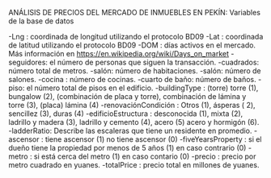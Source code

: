 ANÁLISIS DE PRECIOS DEL MERCADO DE INMUEBLES EN PEKÍN: Variables de la base de datos

-Lng : coordinada de longitud utilizando el protocolo BD09 -Lat : coordinada de latitud utilizando el protocolo BD09 -DOM : días activos en el mercado. Más información en https://en.wikipedia.org/wiki/Days_on_market -seguidores: el número de personas que siguen la transacción. -cuadrados: número total de metros. -salón: número de habitaciones. -salón: número de salones. -cocina : número de cocinas. -cuarto de baño: número de baños. -piso: el número total de pisos en el edificio. -buildingType : (torre) torre (1), bungalow (2), (combinación de placa y torre), combinación de lámina y torre (3), (placa) lámina (4) -renovaciónCondición : Otros (1), ásperas ( 2), sencillez (3), duras (4) -edificioEstructura : desconocida (1), mixta (2), ladrillo y madera (3), ladrillo y cemento (4), acero (5) acero y hormigón (6). -ladderRatio: Describe las escaleras que tiene un residente en promedio. -ascensor : tiene ascensor (1) no tiene ascensor (0) -fiveYearsProperty : si el dueño tiene la propiedad por menos de 5 años (1) en caso contrario (0) -metro : si está cerca del metro (1) en caso contario (0) -precio : precio por metro cuadrado en yuanes. -totalPrice : precio total en millones de yuanes.
